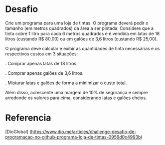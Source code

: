 # Desafio

Crie um programa para uma loja de tintas. O programa deverá pedir o tamanho (em metros quadrados) da área a ser pintada. Considere que a tinta cobre 1 litro para cada 6 metros quadrados e é vendida em latas de 18 litros (custando R$ 80,00) ou em galões de 3,6 litros (custando R$ 25,00).

O programa deve calcular e exibir as quantidades de tinta necessárias e os respectivos custos em 3 situações:

. Comprar apenas latas de 18 litros.

. Comprar apenas galões de 3,6 litros.

. Misturar latas e galões de forma a minimizar o custo total.

Além disso, acrescente uma margem de 10% de segurança e sempre arredonde os valores para cima, considerando latas e galões cheios.

# Referencia
[DioGlobal] (https://www.dio.me/articles/challenge-desafio-de-programacao-no-github-programa-loja-de-tintas-0956d0c4993b)